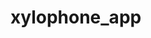 # xylophone_app

<img scr="https://github.com/chanivicky658/COUNTER-APP-WAQAS-AFZAL-SP21-BCS-18/blob/main/xylophone-waqas/SS%20xylophone/s1.PNG">
